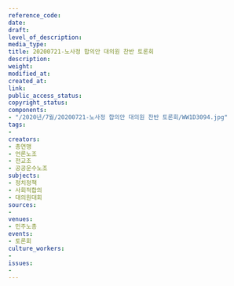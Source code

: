 ```yaml
---
reference_code: 
date: 
draft: 
level_of_description: 
media_type: 
title: 20200721-노사정 합의안 대의원 찬반 토론회
description: 
weight: 
modified_at: 
created_at: 
link: 
public_access_status: 
copyright_status: 
components:
- "/2020년/7월/20200721-노사정 합의안 대의원 찬반 토론회/WW1D3094.jpg"
tags:
- 
creators:
- 총연맹
- 언론노조
- 전교조
- 공공운수노조
subjects:
- 정치정책
- 사회적합의
- 대의원대회
sources:
- 
venues:
- 민주노총
events:
- 토론회
culture_workers:
- 
issues:
- 
---
```

